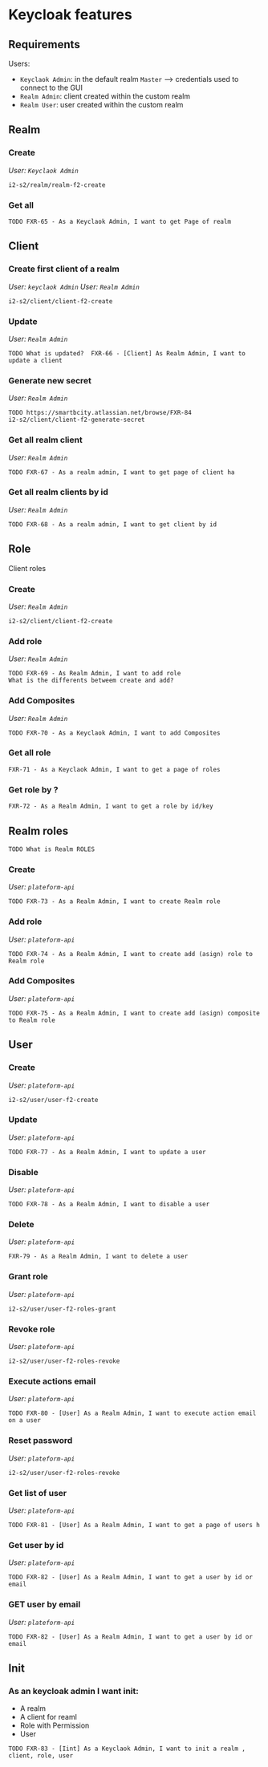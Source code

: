 # Keycloak features

## Requirements
Users:
- `Keyclaok Admin`: in the default realm `Master` --> credentials used to connect to the GUI
- `Realm Admin`: client created within the custom realm
- `Realm User`: user created within the custom realm
  
## Realm

### Create
*User: `Keyclaok Admin`*

```
i2-s2/realm/realm-f2-create
```

### Get all

```
TODO FXR-65 - As a Keyclaok Admin, I want to get Page of realm 
```

## Client
### Create first client of a realm
*User: `keyclaok Admin`*
*User: `Realm Admin`*

```
i2-s2/client/client-f2-create
```

### Update
*User: `Realm Admin`*

```
TODO What is updated?  FXR-66 - [Client] As Realm Admin, I want to update a client
```


### Generate new secret
*User: `Realm Admin`*
```
TODO https://smartbcity.atlassian.net/browse/FXR-84
i2-s2/client/client-f2-generate-secret
```

### Get all realm client
*User: `Realm Admin`*
```
TODO FXR-67 - As a realm admin, I want to get page of client ha
```

### Get all realm clients by id
*User: `Realm Admin`*
```
TODO FXR-68 - As a realm admin, I want to get client by id
```

## Role
Client roles

### Create 
*User: `Realm Admin`*

```
i2-s2/client/client-f2-create
```

### Add role
*User: `Realm Admin`*

```
TODO FXR-69 - As Realm Admin, I want to add role
What is the differents betweem create and add?
```

### Add Composites
*User: `Realm Admin`*

```
TODO FXR-70 - As a Keyclaok Admin, I want to add Composites
```

### Get all role

```TODO
FXR-71 - As a Keyclaok Admin, I want to get a page of roles
```
### Get role by ?

```TODO
FXR-72 - As a Realm Admin, I want to get a role by id/key 
```

## Realm roles
```
TODO What is Realm ROLES
```

### Create 
*User: `plateform-api`*

```
TODO FXR-73 - As a Realm Admin, I want to create Realm role 
```

### Add role 
*User: `plateform-api`*

```
TODO FXR-74 - As a Realm Admin, I want to create add (asign) role to Realm role 
```

### Add Composites
*User: `plateform-api`*

```
TODO FXR-75 - As a Realm Admin, I want to create add (asign) composite to Realm role
```


## User
### Create
*User: `plateform-api`*

```
i2-s2/user/user-f2-create
```

### Update
*User: `plateform-api`*

```
TODO FXR-77 - As a Realm Admin, I want to update a user 
```


### Disable
*User: `plateform-api`*

```
TODO FXR-78 - As a Realm Admin, I want to disable a user 
```

### Delete
*User: `plateform-api`*

```
FXR-79 - As a Realm Admin, I want to delete a user
```


### Grant role
*User: `plateform-api`*

```
i2-s2/user/user-f2-roles-grant
```


### Revoke role
*User: `plateform-api`*

```
i2-s2/user/user-f2-roles-revoke
```

### Execute actions email
*User: `plateform-api`*

```
TODO FXR-80 - [User] As a Realm Admin, I want to execute action email on a user 
```


### Reset password
*User: `plateform-api`*

```
i2-s2/user/user-f2-roles-revoke
```

### Get list of user
*User: `plateform-api`*

```
TODO FXR-81 - [User] As a Realm Admin, I want to get a page of users h
```

### Get user by id
*User: `plateform-api`*

```
TODO FXR-82 - [User] As a Realm Admin, I want to get a user by id or email 
```

### GET user by email
*User: `plateform-api`*

```
TODO FXR-82 - [User] As a Realm Admin, I want to get a user by id or email 
```


## Init

### As an keycloak admin I want init:
  * A realm
  * A client for reaml
  * Role with Permission
  * User

```
TODO FXR-83 - [Iint] As a Keyclaok Admin, I want to init a realm , client, role, user 
```